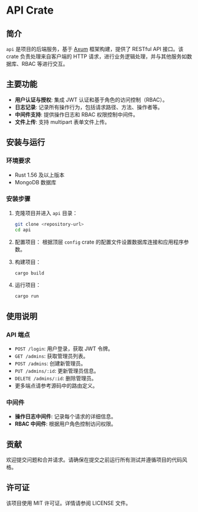 # API Crate

## 简介

`api` 是项目的后端服务，基于 [Axum](https://github.com/tokio-rs/axum) 框架构建，提供了 RESTful API 接口。该 crate 负责处理来自客户端的 HTTP 请求，进行业务逻辑处理，并与其他服务如数据库、RBAC 等进行交互。

## 主要功能

- **用户认证与授权**: 集成 JWT 认证和基于角色的访问控制（RBAC）。
- **日志记录**: 记录所有操作行为，包括请求路径、方法、操作者等。
- **中间件支持**: 提供操作日志和 RBAC 权限控制中间件。
- **文件上传**: 支持 multipart 表单文件上传。

## 安装与运行

### 环境要求

- Rust 1.56 及以上版本
- MongoDB 数据库

### 安装步骤

1. 克隆项目并进入 `api` 目录：
    ```bash
    git clone <repository-url>
    cd api
    ```

2. 配置项目：
    根据顶层 `config` crate 的配置文件设置数据库连接和应用程序参数。

3. 构建项目：
    ```bash
    cargo build
    ```

4. 运行项目：
    ```bash
    cargo run
    ```

## 使用说明

### API 端点

- `POST /login`: 用户登录，获取 JWT 令牌。
- `GET /admins`: 获取管理员列表。
- `POST /admins`: 创建新管理员。
- `PUT /admins/:id`: 更新管理员信息。
- `DELETE /admins/:id`: 删除管理员。
- 更多端点请参考源码中的路由定义。

### 中间件

- **操作日志中间件**: 记录每个请求的详细信息。
- **RBAC 中间件**: 根据用户角色控制访问权限。

## 贡献

欢迎提交问题和合并请求。请确保在提交之前运行所有测试并遵循项目的代码风格。

## 许可证

该项目使用 MIT 许可证。详情请参阅 LICENSE 文件。 